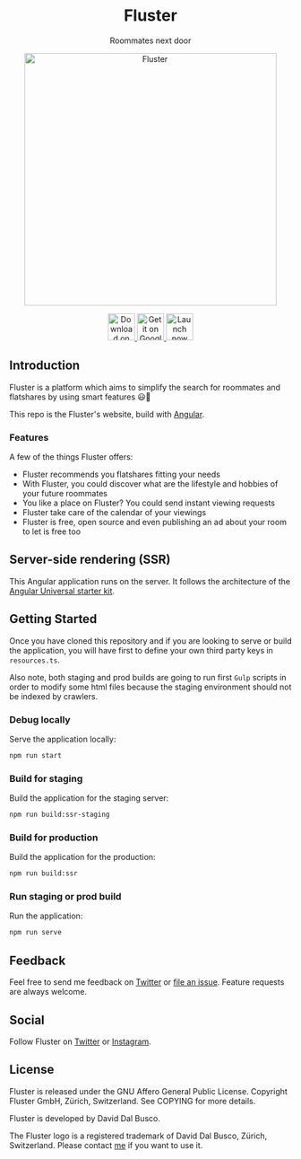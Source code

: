 <h1 align="center">Fluster</h1>

<p align="center">
  Roommates next door
</p>

<p align="center">
  <a href="https://fluster.io/">
    <img alt="Fluster" title="Fluster" src="https://github.com/fluster/fluster-app/blob/master/resources/pwa/assets/icon/android-chrome-512x512.png" width="450">
  </a>
</p>

<p align="center">
  <a href="https://itunes.apple.com/app/id1187266720">
    <img alt="Download on the App Store" title="App Store" src="https://fluster.io/assets/images/store/app-store-badge-en.svg" height="48px">
  </a>

  <a href="http://play.google.com/store/apps/details?id=io.fluster.fluster">
    <img alt="Get it on Google Play" title="Google Play" src="https://fluster.io/assets/images/store/google-play-badge-en.png" height="48px">
  </a>

  <a href="https://m.fluster.io">
    <img alt="Launch now as a PWA" title="PWA" src="https://user-images.githubusercontent.com/9122190/28998409-c5bf7362-7a00-11e7-9b63-db56694522e7.png" height="48px">
  </a>
  
</p>

## Introduction

Fluster is a platform which aims to simplify the search for roommates and flatshares by using smart features 😃🎉

This repo is the Fluster's website, build with [Angular](http://angular.io).

### Features

A few of the things Fluster offers:

* Fluster recommends you flatshares fitting your needs
* With Fluster, you could discover what are the lifestyle and hobbies of your future roommates
* You like a place on Fluster? You could send instant viewing requests
* Fluster take care of the calendar of your viewings
* Fluster is free, open source and even publishing an ad about your room to let is free too

## Server-side rendering (SSR)

This Angular application runs on the server. It follows the architecture of the [Angular Universal starter kit](https://github.com/angular/universal-starter). 

## Getting Started

Once you have cloned this repository and if you are looking to serve or build the application, you will have first to define your own third party keys in `resources.ts`.

Also note, both staging and prod builds are going to run first `Gulp` scripts in order to modify some html files because the staging environment should not be indexed by crawlers. 

### Debug locally

Serve the application locally:

```bash
npm run start
```

### Build for staging

Build the application for the staging server:

```bash
npm run build:ssr-staging
```

### Build for production

Build the application for the production:

```bash
npm run build:ssr
```

### Run staging or prod build

Run the application:

```bash
npm run serve
```

## Feedback

Feel free to send me feedback on [Twitter](https://twitter.com/daviddalbusco) or [file an issue](https://github.com/fluster/fluster-appx/issues/new). Feature requests are always welcome.

## Social

Follow Fluster on [Twitter](https://twitter.com/flusterapp) or [Instagram](http://instagram.com/fluster.io/).

## License

Fluster is released under the GNU Affero General Public License. Copyright Fluster GmbH, Zürich, Switzerland. See COPYING for more details.

Fluster is developed by David Dal Busco.

The Fluster logo is a registered trademark of David Dal Busco, Zürich, Switzerland. Please contact [me](mailto:david@fluster.io) if you want to use it.
